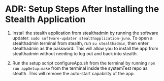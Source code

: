 # ADR: Setup Steps After Installing the Stealth Application

1. Install the stealth application from stealthadmin by running the software updater: `sudo software-updater stealthapplication-juno`. To open a stealthadmin terminal from stealth, run `su stealthadmin`, then enter stealthadmin as the password. This will allow you to install the app from stealthadmin without needing to log out and back into stealth.

2. Run the setup script configureApp.sh from the terminal by running `npm run appSetup:make` from the terminal inside the systemTest repo as stealth. This will remove the auto-start capability of the app.